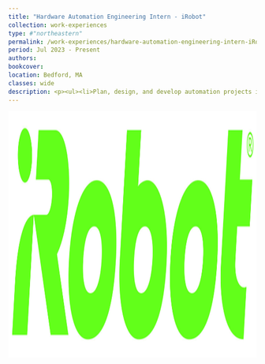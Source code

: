 ```yaml
---
title: "Hardware Automation Engineering Intern - iRobot"
collection: work-experiences
type: #"northeastern"
permalink: /work-experiences/hardware-automation-engineering-intern-iRobot/ 
period: Jul 2023 - Present
authors: 
bookcover: 
location: Bedford, MA
classes: wide
description: <p><ul><li>Plan, design, and develop automation projects in manufacturing and qualifying new and existing products</li></ul></p>
---
```


<p style="text-align: left;"><img src="/assets/work-experiences/iRobot.jpg" width="800" height="500" /></p>